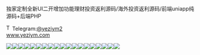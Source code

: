 独家定制全新UI二开增加功能理财投资返利源码/海外投资返利源码/前端uniapp纯源码+后端PHP<p dir="auto"><a target="_blank" rel="noopener noreferrer nofollow" href="https://camo.githubusercontent.com/d614d90677fbc2e34c7c62ebc68c82379d87a57c4beaf05af65fec7ba6b72e36/68747470733a2f2f63646e2d69636f6e732d706e672e666c617469636f6e2e636f6d2f3531322f323131312f323131313634362e706e67"><img src="https://camo.githubusercontent.com/d614d90677fbc2e34c7c62ebc68c82379d87a57c4beaf05af65fec7ba6b72e36/68747470733a2f2f63646e2d69636f6e732d706e672e666c617469636f6e2e636f6d2f3531322f323131312f323131313634362e706e67" alt="Telegram Icon" style="width: 16px; max-width: 100%;" data-canonical-src="https://cdn-icons-png.flaticon.com/512/2111/2111646.png"></a>Telegram:<a href="https://t.me/yeziym2" rel="nofollow">@yeziym2</a><br><a href="https://www.yeziym.com/">www.yeziym.com</a></p><img src="https://github.com/yeziym/Uv3MS3VPKK/blob/main/Zcpgb.png"><img src="https://github.com/yeziym/Uv3MS3VPKK/blob/main/3QAPT.png"><img src="https://github.com/yeziym/Uv3MS3VPKK/blob/main/F8PS6.png"><img src="https://github.com/yeziym/Uv3MS3VPKK/blob/main/2yopL.png"><img src="https://github.com/yeziym/Uv3MS3VPKK/blob/main/W0BNa.png"><img src="https://github.com/yeziym/Uv3MS3VPKK/blob/main/OGOZz.png"><img src="https://github.com/yeziym/Uv3MS3VPKK/blob/main/KOZFT.png"><img src="https://github.com/yeziym/Uv3MS3VPKK/blob/main/DJKBD.png"><img src="https://github.com/yeziym/Uv3MS3VPKK/blob/main/Ror4l.png"><img src="https://github.com/yeziym/Uv3MS3VPKK/blob/main/xI3na.png"><img src="https://github.com/yeziym/Uv3MS3VPKK/blob/main/AI8jU.png"><img src="https://github.com/yeziym/Uv3MS3VPKK/blob/main/7eWOG.png"><img src="https://github.com/yeziym/Uv3MS3VPKK/blob/main/SlmTL.png"><img src="https://github.com/yeziym/Uv3MS3VPKK/blob/main/kquMo.png"><img src="https://github.com/yeziym/Uv3MS3VPKK/blob/main/0b2RX.png"><img src="https://github.com/yeziym/Uv3MS3VPKK/blob/main/3xRbc.png"><img src="https://github.com/yeziym/Uv3MS3VPKK/blob/main/QpWhU.png"><img src="https://github.com/yeziym/Uv3MS3VPKK/blob/main/fQpJl.png"><img src="https://github.com/yeziym/Uv3MS3VPKK/blob/main/H8VQg.png">